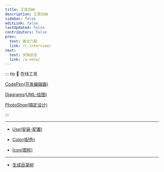 ```yaml
---
title: 工具归纳
description: 工具归纳
sidebar: false
editLink: false
lastUpdated: false
contributors: false
prev:
  text: 面试八股
  link: /c-interview/
next:
  text: 文档总览
  link: /a-note/
---
```


::: tip 🔨 在线工具

[CodePen(开发编辑器)](https://codepen.io/)

[Diagrams(UML-绘图)](https://app.diagrams.net/)

[PhotoShop(搞定设计)](https://ps.gaoding.com/#/)

:::

<Badge text="站内" />

---

- [Use(安装-配置)](/d-tools/a-use.md)

- [Color(配色)](/d-tools/b-color.md)

- [Icon(图标)](/d-tools/c-icon.md)

<Badge text="npm" />

---

- [生成目录树](https://www.npmjs.com/package/tree-node-cli)
